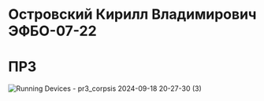 # Островский Кирилл Владимирович ЭФБО-07-22
# ПР3
![Running Devices - pr3_corpsis 2024-09-18 20-27-30 (3)](https://github.com/user-attachments/assets/9295fadf-d467-42b7-bf28-d7093b0c40b4)
